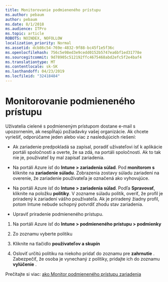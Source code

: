 ```yaml
---
title: Monitorovanie podmieneného prístupu
ms.author: pebaum
author: pebaum
ms.date: 8/1/2018
ms.audience: ITPro
ms.topic: article
ROBOTS: NOINDEX, NOFOLLOW
localization_priority: Normal
ms.assetid: dcb86c54-769e-4832-9f88-bc45f1e5f36c
ms.openlocfilehash: 756c5e98ed3e9cedd0152b5747ea6bf1ed31778e
ms.sourcegitcommit: 9d78905c512192ffc4675468abd2efc5f2e4baf4
ms.translationtype: MT
ms.contentlocale: sk-SK
ms.lasthandoff: 04/23/2019
ms.locfileid: "32418484"
---
```

# <a name="monitoring-conditional-access"></a>Monitorovanie podmieneného prístupu

Užívatelia cielené s podmieneným prístupom dostane e-mail s upozornením, ak nespĺňajú požiadavky vašej organizácie. Ak chcete vyriešiť, odporúčame jeden alebo viac z nasledujúcich riešení:
  
- Ak zariadenie predpokladá sa zapísal, poradiť užívateľovi ísť k aplikácie portáli spoločnosti a overte, že sa zdá, na portáli spoločnosti. Ak to tak nie je, používateľ by mal zapísať zariadenia.
    
- Na portáli Azure ísť do **Intune \> zariadenia súlad**. Pod **monitorom s** kliknite na **zariadenie súladu**. Zobrazenia zostavy súladu zariadení na overenie, že zariadenie používateľa je označená ako vyhovujúce. 
    
- Na portáli Azure ísť do **Intune \> zariadenia súlad**. Podľa **Spravovať**, kliknite na položku **politiky**. V zozname súladu politík, overiť, že profil je priradený k zariadení vášho používateľa. Ak je priradený žiadny profil, potom Intune nebude schopný potvrdiť zhodu stav zariadenia. 
    
- Upraviť priradenie podmieneného prístupu.
    
1. Na portáli Azure ísť do **Intune \> podmieneného prístupu \> podmienky**
    
2. Zo zoznamu vyberte politiku
    
3. Kliknite na tlačidlo **používateľov a skupín**
    
4. Osloviť určitú politiku na niekoho pridať do zoznamu pre **zahrnutie** . Zabezpečiť, že osoba je vynechaný z politiky, pridajte ich do zoznamu **vylúčenie** . 
    
Prečítajte si viac: [ako Monitor podmieneného prístupu zariadenia](https://docs.microsoft.com/intune/conditional-access-exchange-monitor)
  

